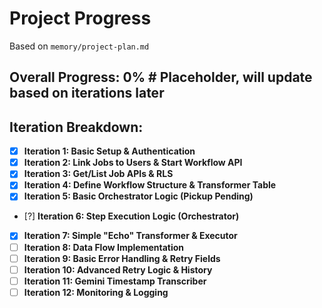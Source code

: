 # Project Progress

Based on `memory/project-plan.md`

## Overall Progress: 0% # Placeholder, will update based on iterations later

## Iteration Breakdown:

*   [X] **Iteration 1: Basic Setup & Authentication**
*   [X] **Iteration 2: Link Jobs to Users & Start Workflow API**
*   [X] **Iteration 3: Get/List Job APIs & RLS**
*   [X] **Iteration 4: Define Workflow Structure & Transformer Table**
*   [X] **Iteration 5: Basic Orchestrator Logic (Pickup Pending)**
*   [?] **Iteration 6: Step Execution Logic (Orchestrator)**
*   [X] **Iteration 7: Simple "Echo" Transformer & Executor**
*   [ ] **Iteration 8: Data Flow Implementation**
*   [ ] **Iteration 9: Basic Error Handling & Retry Fields**
*   [ ] **Iteration 10: Advanced Retry Logic & History**
*   [ ] **Iteration 11: Gemini Timestamp Transcriber**
*   [ ] **Iteration 12: Monitoring & Logging** 